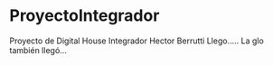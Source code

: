 # ProyectoIntegrador
Proyecto de Digital House Integrador
Hector Berrutti Llego.....
La glo también llegó...
